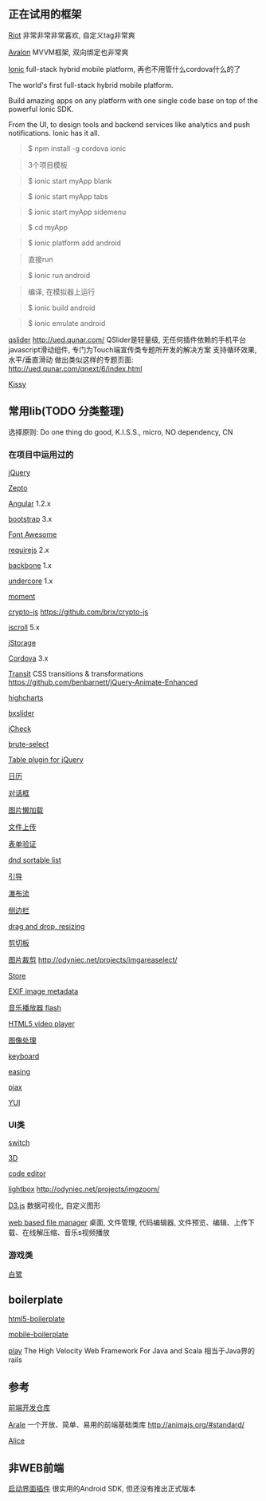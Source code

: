 ## 正在试用的框架
[Riot](https://muut.com/riotjs) 非常非常非常喜欢, 自定义tag非常爽

[Avalon](http://avalonjs.github.io/) MVVM框架, 双向绑定也非常爽

[Ionic](http://ionicframework.com/) full-stack hybrid mobile platform, 再也不用管什么cordova什么的了

The world's first full-stack hybrid mobile platform.

Build amazing apps on any platform with one single code base on top of the powerful Ionic SDK.

From the UI, to design tools and backend services like analytics and push notifications. Ionic has it all.

> $ npm install -g cordova ionic

> 3个项目模板

> $ ionic start myApp blank

> $ ionic start myApp tabs
 
> $ ionic start myApp sidemenu

> $ cd myApp

> $ ionic platform add android

> 直接run

> $ ionic run android

> 编译, 在模拟器上运行

> $ ionic build android

> $ ionic emulate android

[qslider](http://ued.qunar.com/mobile/qslider) http://ued.qunar.com/
QSlider是轻量级, 无任何插件依赖的手机平台javascript滑动组件, 专门为Touch端宣传类专题所开发的解决方案 
支持循环效果, 水平/垂直滑动
做出类似这样的专题页面: http://ued.qunar.com/qnext/6/index.html

[Kissy](http://kissyui.com/)


## 常用lib(TODO 分类整理)
选择原则: Do one thing do good, K.I.S.S., micro, NO dependency, CN

### 在项目中运用过的
[jQuery](http://jquery.com)

[Zepto](http://zeptojs.com/)

[Angular](https://angularjs.org/) 1.2.x

[bootstrap]( http://getbootstrap.com/) 3.x

[Font Awesome](http://fortawesome.github.io/Font-Awesome/)

[requirejs](http://requirejs.org/) 2.x

[backbone](http://backbonejs.org/) 1.x

[undercore](http://underscorejs.org/) 1.x

[moment](http://momentjs.com/)

[crypto-js](http://code.google.com/p/crypto-js/)  https://github.com/brix/crypto-js

[iscroll](https://github.com/cubiq/iscroll/) 5.x

[jStorage](https://github.com/andris9/jStorage)

[Cordova](http://cordova.apache.org/) 3.x

[Transit](http://ricostacruz.com/jquery.transit/) CSS transitions & transformations https://github.com/benbarnett/jQuery-Animate-Enhanced

[highcharts](http://www.highcharts.com/)

[bxslider](http://bxslider.com/)

[iCheck](https://github.com/fronteed/iCheck/)

[brute-select](https://github.com/grassator/jquery-brute-select)

[Table plugin for jQuery](http://www.datatables.net/)



[日历](https://github.com/ciaoca/cxCalendar)

[对话框](http://aui.github.io/artDialog/)

[图片懒加载](https://github.com/tuupola/jquery_lazyload/)

[文件上传](https://github.com/fex-team/webuploader)

[表单验证](https://github.com/posabsolute/jQuery-Validation-Engine)

[dnd sortable list](https://github.com/RubaXa/Sortable)

[引导](https://github.com/usablica/intro.js)

[瀑布流](https://github.com/germanysbestkeptsecret/Wookmark-jQuery)

[侧边栏](https://mango.github.io/slideout/)

[drag and drop, resizing](https://github.com/taye/interact.js)

[剪切板](https://github.com/zeroclipboard/ZeroClipboard/)

[图片裁剪](https://github.com/tapmodo/Jcrop/) http://odyniec.net/projects/imgareaselect/

[Store](https://github.com/nbubna/store)

[EXIF image metadata](https://github.com/jseidelin/exif-js/)

[音乐播放器 flash](http://www.alsacreations.fr/dewplayer.html)

[HTML5 video player](http://www.videojs.com/)

[图像处理](https://github.com/AlloyTeam/AlloyImage)

[keyboard](https://github.com/ccampbell/mousetrap)

[easing](https://github.com/gdsmith/jquery.easing/)

[pjax](https://github.com/welefen/pjax)

[YUI](https://github.com/yui/yui3)

### UI类
[switch](https://github.com/nostalgiaz/bootstrap-switch)

[3D](https://github.com/mrdoob/three.js/)

[code editor](https://github.com/ajaxorg/ace)

[lightbox](https://github.com/lokesh/lightbox2/) http://odyniec.net/projects/imgzoom/

[D3.js](http://d3js.org/) 数据可视化, 自定义图形

[web based file manager](https://github.com/kalcaddle/KODExplorer)
桌面, 文件管理, 代码编辑器, 文件预览、编辑、上传下载、在线解压缩、音乐s视频播放  

### 游戏类
[白鹭](https://github.com/egret-labs/egret-core)

## boilerplate
[html5-boilerplate](https://github.com/h5bp/html5-boilerplate)

[mobile-boilerplate](https://github.com/h5bp/mobile-boilerplate) 

[play]( https://playframework.com/)
The High Velocity Web Framework For Java and Scala
相当于Java界的rails

## 参考
[前端开发仓库](http://code.ciaoca.com/)

[Arale](http://aralejs.org/) 一个开放、简单、易用的前端基础类库
http://animajs.org/#standard/

[Alice](http://aliceui.org/)


## 非WEB前端
[启动界面插件](http://www.bangcle.com/solution/sdk-detail/?id=10)
很实用的Android SDK, 但还没有推出正式版本

